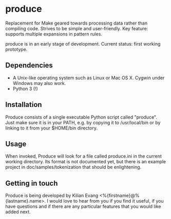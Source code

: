 produce
=======

Replacement for Make geared towards processing data rather than compiling
code. Strives to be simple and user-friendly. Key feature: supports multiple
expansions in pattern rules.

produce is in an early stage of development. Current status: first working
prototype.

Dependencies
------------

* A Unix-like operating system such as Linux or Mac OS X. Cygwin under Windows
  may also work.
* Python 3 (!)

Installation
------------

Produce consists of a single executable Python script called "produce". Just
make sure it is in your PATH, e.g. by copying it to /usr/local/bin or by
linking to it from your $HOME/bin directory.

Usage
-----

When invoked, Produce will look for a file called produce.ini in the current
working directory. Its format is not documented yet, but there is an example
project in doc/samples/tokenization that should be enlightening.

Getting in touch
----------------

Produce is being developed by Kilian Evang <%{firstname}@%{lastname}.name>.
I would love to hear from you if you find it useful, if you have questions and
if there are any particular features that you would like added next.

